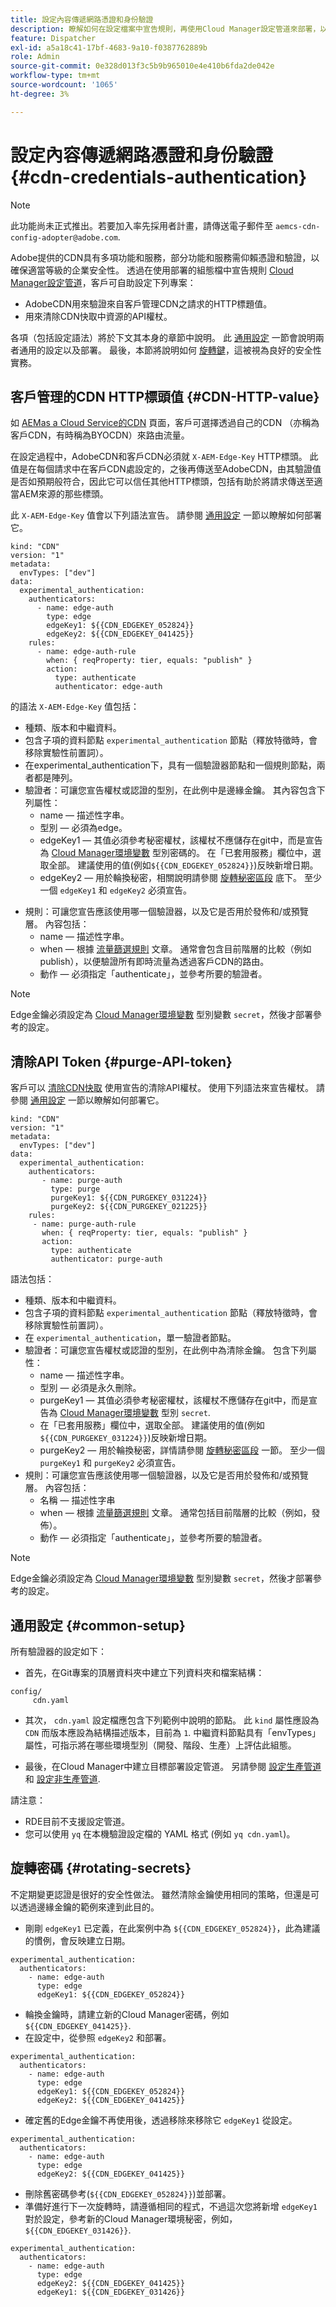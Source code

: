 ```yaml
---
title: 設定內容傳遞網路憑證和身份驗證
description: 瞭解如何在設定檔案中宣告規則，再使用Cloud Manager設定管道來部署，以設定CDN憑證和驗證。
feature: Dispatcher
exl-id: a5a18c41-17bf-4683-9a10-f0387762889b
role: Admin
source-git-commit: 0e328d013f3c5b9b965010e4e410b6fda2de042e
workflow-type: tm+mt
source-wordcount: '1065'
ht-degree: 3%

---
```


# 設定內容傳遞網路憑證和身份驗證 {#cdn-credentials-authentication}

>[!NOTE]
>此功能尚未正式推出。若要加入率先採用者計畫，請傳送電子郵件至 `aemcs-cdn-config-adopter@adobe.com`.

Adobe提供的CDN具有多項功能和服務，部分功能和服務需仰賴憑證和驗證，以確保適當等級的企業安全性。 透過在使用部署的組態檔中宣告規則 [Cloud Manager設定管道](/help/implementing/cloud-manager/configuring-pipelines/introduction-ci-cd-pipelines.md#config-deployment-pipeline)，客戶可自助設定下列專案：

* AdobeCDN用來驗證來自客戶管理CDN之請求的HTTP標題值。
* 用來清除CDN快取中資源的API權杖。

各項（包括設定語法）將於下文其本身的章節中說明。 此 [通用設定](#common-setup) 一節會說明兩者通用的設定以及部署。 最後，本節將說明如何 [旋轉鍵](#rotating-secrets)，這被視為良好的安全性實務。

## 客戶管理的CDN HTTP標頭值 {#CDN-HTTP-value}

如 [AEMas a Cloud Service的CDN](/help/implementing/dispatcher/cdn.md#point-to-point-CDN) 頁面，客戶可選擇透過自己的CDN （亦稱為客戶CDN，有時稱為BYOCDN）來路由流量。

在設定過程中，AdobeCDN和客戶CDN必須就 `X-AEM-Edge-Key` HTTP標頭。 此值是在每個請求中在客戶CDN處設定的，之後再傳送至AdobeCDN，由其驗證值是否如預期般符合，因此它可以信任其他HTTP標頭，包括有助於將請求傳送至適當AEM來源的那些標頭。

此 `X-AEM-Edge-Key` 值會以下列語法宣告。 請參閱 [通用設定](#common-setup) 一節以瞭解如何部署它。

```
kind: "CDN"
version: "1"
metadata:
  envTypes: ["dev"]
data:
  experimental_authentication:
    authenticators:
      - name: edge-auth
        type: edge
        edgeKey1: ${{CDN_EDGEKEY_052824}}
        edgeKey2: ${{CDN_EDGEKEY_041425}}
    rules:
      - name: edge-auth-rule
        when: { reqProperty: tier, equals: "publish" }
        action:
          type: authenticate
          authenticator: edge-auth
```

的語法 `X-AEM-Edge-Key` 值包括：

* 種類、版本和中繼資料。
* 包含子項的資料節點 `experimental_authentication` 節點（釋放特徵時，會移除實驗性前置詞）。
* 在experimental_authentication下，具有一個驗證器節點和一個規則節點，兩者都是陣列。
* 驗證者：可讓您宣告權杖或認證的型別，在此例中是邊緣金鑰。 其內容包含下列屬性：
   * name — 描述性字串。
   * 型別 — 必須為edge。
   * edgeKey1 — 其值必須參考秘密權杖，該權杖不應儲存在git中，而是宣告為 [Cloud Manager環境變數](/help/implementing/cloud-manager/environment-variables.md) 型別密碼的。 在「已套用服務」欄位中，選取全部。 建議使用的值(例如`${{CDN_EDGEKEY_052824}}`)反映新增日期。
   * edgeKey2 — 用於輪換秘密，相關說明請參閱 [旋轉秘密區段](#rotating-secrets) 底下。 至少一個 `edgeKey1` 和 `edgeKey2` 必須宣告。
<!--   * OnFailure - defines the action, either `log` or `block`, when a request doesn't match either `edgeKey1` or `edgeKey2`. For `log`, request processing will continue, while `block` will serve a 403 error. The `log` value is useful when testing a new token on a live site since you can first confirm that the CDN is correctly accepting the new token before changing to `block` mode; it also reduces the chance of lost connectivity between the customer CDN and the Adobe CDN, as a result of an incorrect configuration. -->
* 規則：可讓您宣告應該使用哪一個驗證器，以及它是否用於發佈和/或預覽層。  內容包括：
   * name — 描述性字串。
   * when — 根據 [流量篩選規則](/help/security/traffic-filter-rules-including-waf.md) 文章。 通常會包含目前階層的比較（例如publish），以便驗證所有即時流量為透過客戶CDN的路由。
   * 動作 — 必須指定「authenticate」，並參考所要的驗證者。

>[!NOTE]
>Edge金鑰必須設定為 [Cloud Manager環境變數](/help/implementing/cloud-manager/environment-variables.md) 型別變數 `secret`，然後才部署參考的設定。

## 清除API Token {#purge-API-token}

客戶可以 [清除CDN快取](/help/implementing/dispatcher/cdn-cache-purge.md) 使用宣告的清除API權杖。 使用下列語法來宣告權杖。  請參閱 [通用設定](#common-setup) 一節以瞭解如何部署它。

```
kind: "CDN"
version: "1"
metadata:
  envTypes: ["dev"]
data:
  experimental_authentication:
    authenticators:
       - name: purge-auth
         type: purge
         purgeKey1: ${{CDN_PURGEKEY_031224}}
         purgeKey2: ${{CDN_PURGEKEY_021225}}
    rules:
     - name: purge-auth-rule
       when: { reqProperty: tier, equals: "publish" }
       action:
         type: authenticate
         authenticator: purge-auth
```

語法包括：

* 種類、版本和中繼資料。
* 包含子項的資料節點 `experimental_authentication` 節點（釋放特徵時，會移除實驗性前置詞）。
* 在 `experimental_authentication`，單一驗證者節點。
* 驗證者：可讓您宣告權杖或認證的型別，在此例中為清除金鑰。 包含下列屬性：
   * name — 描述性字串。
   * 型別 — 必須是永久刪除。
   * purgeKey1 — 其值必須參考秘密權杖，該權杖不應儲存在git中，而是宣告為 [Cloud Manager環境變數](/help/implementing/cloud-manager/environment-variables.md) 型別 `secret`.
   * 在「已套用服務」欄位中，選取全部。 建議使用的值(例如 `${{CDN_PURGEKEY_031224}}`)反映新增日期。
   * purgeKey2 — 用於輪換秘密，詳情請參閱 [旋轉秘密區段](#rotating-secrets) 一節。 至少一個 `purgeKey1` 和 `purgeKey2` 必須宣告。
* 規則：可讓您宣告應該使用哪一個驗證器，以及它是否用於發佈和/或預覽層。  內容包括：
   * 名稱 — 描述性字串
   * when — 根據 [流量篩選規則](/help/security/traffic-filter-rules-including-waf.md) 文章。 通常包括目前階層的比較（例如，發佈）。
   * 動作 — 必須指定「authenticate」，並參考所要的驗證者。

>[!NOTE]
>Edge金鑰必須設定為 [Cloud Manager環境變數](/help/implementing/cloud-manager/environment-variables.md) 型別變數 `secret`，然後才部署參考的設定。

## 通用設定 {#common-setup}

所有驗證器的設定如下：

* 首先，在Git專案的頂層資料夾中建立下列資料夾和檔案結構：

```
config/
     cdn.yaml
```

* 其次， `cdn.yaml` 設定檔應包含下列範例中說明的節點。 此 `kind` 屬性應設為 `CDN` 而版本應設為結構描述版本，目前為 `1`. 中繼資料節點具有「envTypes」屬性，可指示將在哪些環境型別（開發、階段、生產）上評估此組態。

* 最後，在Cloud Manager中建立目標部署設定管道。 另請參閱 [設定生產管道](/help/implementing/cloud-manager/configuring-pipelines/configuring-production-pipelines.md) 和 [設定非生產管道](/help/implementing/cloud-manager/configuring-pipelines/configuring-non-production-pipelines.md).

請注意：

* RDE目前不支援設定管道。
* 您可以使用 `yq` 在本機驗證設定檔的 YAML 格式 (例如 `yq cdn.yaml`)。

## 旋轉密碼 {#rotating-secrets}

不定期變更認證是很好的安全性做法。 雖然清除金鑰使用相同的策略，但還是可以透過邊緣金鑰的範例來達到此目的。

* 剛剛 `edgeKey1` 已定義，在此案例中為 `${{CDN_EDGEKEY_052824}}`，此為建議的慣例，會反映建立日期。

```
experimental_authentication:
  authenticators:
    - name: edge-auth
      type: edge
      edgeKey1: ${{CDN_EDGEKEY_052824}}
```

* 輪換金鑰時，請建立新的Cloud Manager密碼，例如 `${{CDN_EDGEKEY_041425}}`.
* 在設定中，從參照 `edgeKey2` 和部署。

```
experimental_authentication:
  authenticators:
    - name: edge-auth
      type: edge
      edgeKey1: ${{CDN_EDGEKEY_052824}}
      edgeKey2: ${{CDN_EDGEKEY_041425}}
```

* 確定舊的Edge金鑰不再使用後，透過移除來移除它 `edgeKey1` 從設定。

```
experimental_authentication:
  authenticators:
    - name: edge-auth
      type: edge
      edgeKey2: ${{CDN_EDGEKEY_041425}}
```

* 刪除舊密碼參考(`${{CDN_EDGEKEY_052824}}`)並部署。
* 準備好進行下一次旋轉時，請遵循相同的程式，不過這次您將新增 `edgeKey1` 對於設定，參考新的Cloud Manager環境秘密，例如， `${{CDN_EDGEKEY_031426}}`.

```
experimental_authentication:
  authenticators:
    - name: edge-auth
      type: edge
      edgeKey2: ${{CDN_EDGEKEY_041425}}
      edgeKey1: ${{CDN_EDGEKEY_031426}}
```
